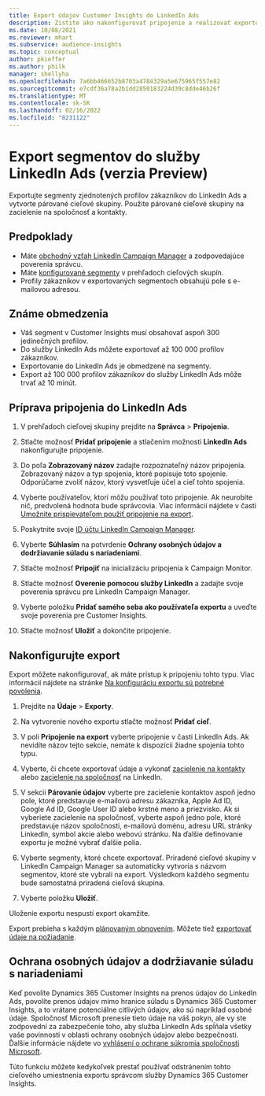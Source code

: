 ```yaml
---
title: Export údajov Customer Insights do LinkedIn Ads
description: Zistite ako nakonfigurovať pripojenie a realizovať exportovanie do LinkedIn Ads.
ms.date: 10/08/2021
ms.reviewer: mhart
ms.subservice: audience-insights
ms.topic: conceptual
author: pkieffer
ms.author: philk
manager: shellyha
ms.openlocfilehash: 7a6bb466652b8703a4784329a5e675965f557e82
ms.sourcegitcommit: e7cdf36a78a2b1dd2850183224d39c8dde46b26f
ms.translationtype: MT
ms.contentlocale: sk-SK
ms.lasthandoff: 02/16/2022
ms.locfileid: "8231122"
---
```

# <a name="export-segments-to-linkedin-ads-preview"></a>Export segmentov do služby LinkedIn Ads (verzia Preview)

Exportujte segmenty zjednotených profilov zákazníkov do LinkedIn Ads a vytvorte párované cieľové skupiny. Použite párované cieľové skupiny na zacielenie na spoločnosť a kontakty.

## <a name="prerequisites"></a>Predpoklady

-   Máte [obchodný vzťah LinkedIn Campaign Manager](https://business.linkedin.com/marketing-solutions/ads) a zodpovedajúce poverenia správcu.
-   Máte [konfigurované segmenty](segments.md) v prehľadoch cieľových skupín.
-   Profily zákazníkov v exportovaných segmentoch obsahujú pole s e-mailovou adresou.

## <a name="known-limitations"></a>Známe obmedzenia

- Váš segment v Customer Insights musí obsahovať aspoň 300 jedinečných profilov. 
- Do služby LinkedIn Ads môžete exportovať až 100 000 profilov zákazníkov.
- Exportovanie do LinkedIn Ads je obmedzené na segmenty.
- Export až 100 000 profilov zákazníkov do služby LinkedIn Ads môže trvať až 10 minút. 

## <a name="set-up-the-connection-to-linkedin-ads"></a>Príprava pripojenia do LinkedIn Ads

1. V prehľadoch cieľovej skupiny prejdite na **Správca** > **Pripojenia**.

1. Stlačte možnosť **Pridať pripojenie** a stlačením možnosti **LinkedIn Ads** nakonfigurujte pripojenie.

1. Do poľa **Zobrazovaný názov** zadajte rozpoznateľný názov pripojenia. Zobrazovaný názov a typ spojenia, ktoré popisuje toto spojenie. Odporúčame zvoliť názov, ktorý vysvetľuje účel a cieľ tohto spojenia.

1. Vyberte používateľov, ktorí môžu používať toto pripojenie. Ak neurobíte nič, predvolená hodnota bude správcovia. Viac informácií nájdete v časti [Umožnite prispievateľom použiť pripojenie na export](connections.md#allow-contributors-to-use-a-connection-for-exports).

1. Poskytnite svoje [ID účtu LinkedIn Campaign Manager](https://www.linkedin.com/help/lms/answer/a424270).

1. Vyberte **Súhlasím** na potvrdenie **Ochrany osobných údajov a dodržiavanie súladu s nariadeniami**.

1. Stlačte možnosť **Pripojiť** na inicializáciu pripojenia k Campaign Monitor.

1. Stlačte možnosť **Overenie pomocou služby LinkedIn** a zadajte svoje poverenia správcu pre LinkedIn Campaign Manager.

1. Vyberte položku **Pridať samého seba ako používateľa exportu** a uveďte svoje poverenia pre Customer Insights.

1. Stlačte možnosť **Uložiť** a dokončite pripojenie.

## <a name="configure-an-export"></a>Nakonfigurujte export

Export môžete nakonfigurovať, ak máte prístup k pripojeniu tohto typu. Viac informácií nájdete na stránke [Na konfiguráciu exportu sú potrebné povolenia](export-destinations.md#set-up-a-new-export).

1. Prejdite na **Údaje** > **Exporty**.

1. Na vytvorenie nového exportu stlačte možnosť **Pridať cieľ**.

1. V poli **Pripojenie na export** vyberte pripojenie v časti LinkedIn Ads. Ak nevidíte názov tejto sekcie, nemáte k dispozícii žiadne spojenia tohto typu.

1. Vyberte, či chcete exportovať údaje a vykonať [zacielenie na kontakty](https://business.linkedin.com/marketing-solutions/ad-targeting/contact-targeting) alebo [zacielenie na spoločnosť](https://business.linkedin.com/marketing-solutions/ad-targeting/account-targeting) na LinkedIn. 

1. V sekcii **Párovanie údajov** vyberte pre zacielenie kontaktov aspoň jedno pole, ktoré predstavuje e-mailovú adresu zákazníka, Apple Ad ID, Google Ad ID, Google User ID alebo krstné meno a priezvisko. Ak si vyberiete zacielenie na spoločnosť, vyberte aspoň jedno pole, ktoré predstavuje názov spoločnosti, e-mailovú doménu, adresu URL stránky LinkedIn, symbol akcie alebo webovú stránku. Na ďalšie definovanie exportu je možné vybrať ďalšie polia. 

1. Vyberte segmenty, ktoré chcete exportovať. Priradené cieľové skupiny v LinkedIn Campaign Manager sa automaticky vytvoria s názvom segmentov, ktoré ste vybrali na export. Výsledkom každého segmentu bude samostatná priradená cieľová skupina. 

1. Vyberte položku **Uložiť**.

Uloženie exportu nespustí export okamžite.

Export prebieha s každým [plánovaným obnovením](system.md#schedule-tab). Môžete tiež [exportovať údaje na požiadanie](export-destinations.md#run-exports-on-demand). 


## <a name="data-privacy-and-compliance"></a>Ochrana osobných údajov a dodržiavanie súladu s nariadeniami

Keď povolíte Dynamics 365 Customer Insights na prenos údajov do LinkedIn Ads, povolíte prenos údajov mimo hranice súladu s Dynamics 365 Customer Insights, a to vrátane potenciálne citlivých údajov, ako sú napríklad osobné údaje. Spoločnosť Microsoft prenesie tieto údaje na váš pokyn, ale vy ste zodpovední za zabezpečenie toho, aby služba LinkedIn Ads spĺňala všetky vaše povinnosti v oblasti ochrany osobných údajov alebo bezpečnosti. Ďalšie informácie nájdete vo [vyhlásení o ochrane súkromia spoločnosti Microsoft](https://go.microsoft.com/fwlink/?linkid=396732).

Túto funkciu môžete kedykoľvek prestať používať odstránením tohto cieľového umiestnenia exportu správcom služby Dynamics 365 Customer Insights.
